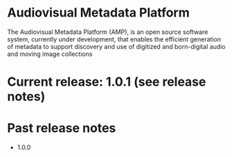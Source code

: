# Audiovisual Metadata Platform

The Audiovisual Metadata Platform (AMP), is an open source software system, currently under development, that enables the efficient generation of metadata to support discovery and use of digitized and born-digital audio and moving image collections

# Current release: 1.0.1 (see release notes)
# Past release notes
- 1.0.0
